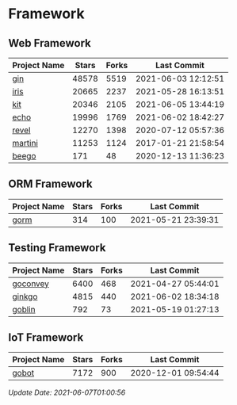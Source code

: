 # Framework

## Web Framework
| Project Name | Stars | Forks | Last Commit |
| ------------ | ----- | ----- | ----------- |
| [gin](https://github.com/gin-gonic/gin) | 48578 | 5519 | 2021-06-03 12:12:51 |
| [iris](https://github.com/kataras/iris) | 20665 | 2237 | 2021-05-28 16:13:51 |
| [kit](https://github.com/go-kit/kit) | 20346 | 2105 | 2021-06-05 13:44:19 |
| [echo](https://github.com/labstack/echo) | 19996 | 1769 | 2021-06-02 18:42:27 |
| [revel](https://github.com/revel/revel) | 12270 | 1398 | 2020-07-12 05:57:36 |
| [martini](https://github.com/go-martini/martini) | 11253 | 1124 | 2017-01-21 21:58:54 |
| [beego](https://github.com/astaxie/beego) | 171 | 48 | 2020-12-13 11:36:23 |

## ORM Framework
| Project Name | Stars | Forks | Last Commit |
| ------------ | ----- | ----- | ----------- |
| [gorm](https://github.com/jinzhu/gorm) | 314 | 100 | 2021-05-21 23:39:31 |

## Testing Framework
| Project Name | Stars | Forks | Last Commit |
| ------------ | ----- | ----- | ----------- |
| [goconvey](https://github.com/smartystreets/goconvey) | 6400 | 468 | 2021-04-27 05:44:01 |
| [ginkgo](https://github.com/onsi/ginkgo) | 4815 | 440 | 2021-06-02 18:34:18 |
| [goblin](https://github.com/franela/goblin) | 792 | 73 | 2021-05-19 01:27:13 |

## IoT Framework
| Project Name | Stars | Forks | Last Commit |
| ------------ | ----- | ----- | ----------- |
| [gobot](https://github.com/hybridgroup/gobot) | 7172 | 900 | 2020-12-01 09:54:44 |

*Update Date: 2021-06-07T01:00:56*